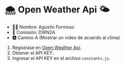 # 🌨 Open Weather Api 🌤

- 🧑🏼 Nombre: Agustín Formoso
- 📄 Comisión: DWN2A
- 🅰 Camino A (Mostrar un video de acuerdo al clima)

1. Registrase en [Open Weather Api](https://home.openweathermap.org/).
2. Obtener el API KEY.
3. Ingresar el API KEY en el archivo `constants.js`.
